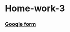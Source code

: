 # Home-work-3

### [Google form](https://docs.google.com/forms/d/1v46M4TzPihDB1D_xgaqb7kxWN_hk_zo-94HUBygCfjQ/edit?usp=sharing)
